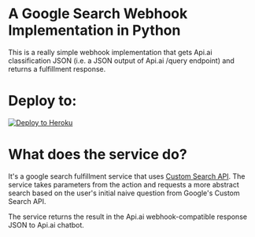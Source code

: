 # A Google Search Webhook Implementation in Python

This is a really simple webhook implementation that gets Api.ai classification JSON (i.e. a JSON output of Api.ai /query endpoint) and returns a fulfillment response.

# Deploy to:
[![Deploy to Heroku](https://www.herokucdn.com/deploy/button.svg)](https://heroku.com/deploy)

# What does the service do?
It's a google search fulfillment service that uses [Custom Search API](https://developers.google.com/custom-search/).
The service takes parameters from the action and requests a more abstract search based on the user's initial naive question from Google's Custom Search API. 

The service returns the result in the Api.ai webhook-compatible response JSON to Api.ai chatbot.
